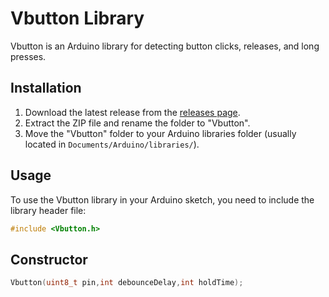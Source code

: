 # Vbutton Library

Vbutton is an Arduino library for detecting button clicks, releases, and long presses.

## Installation

1. Download the latest release from the [releases page](https://github.com/your_username/Vbutton/releases).
2. Extract the ZIP file and rename the folder to "Vbutton".
3. Move the "Vbutton" folder to your Arduino libraries folder (usually located in `Documents/Arduino/libraries/`).

## Usage

To use the Vbutton library in your Arduino sketch, you need to include the library header file:

```C++
#include <Vbutton.h>
```
## Constructor
```C++
Vbutton(uint8_t pin,int debounceDelay,int holdTime);

```
